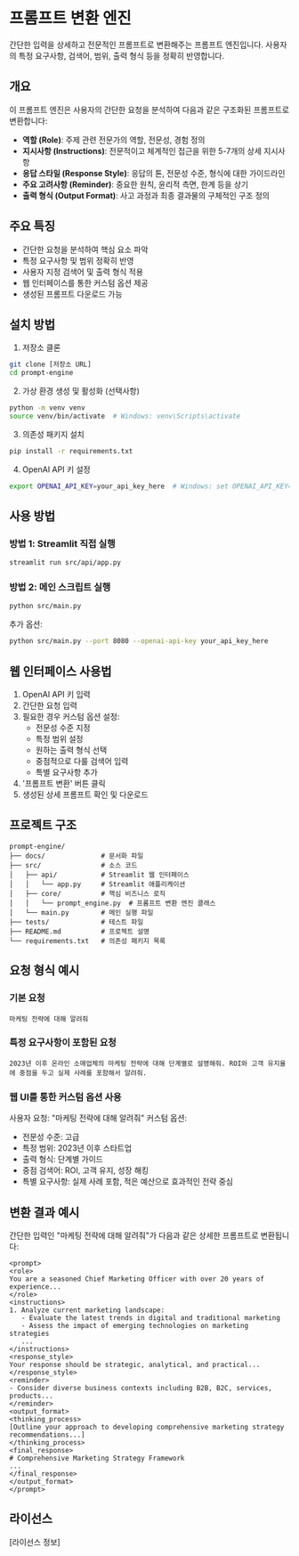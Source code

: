 # 프롬프트 변환 엔진

간단한 입력을 상세하고 전문적인 프롬프트로 변환해주는 프롬프트 엔진입니다. 사용자의 특정 요구사항, 검색어, 범위, 출력 형식 등을 정확히 반영합니다.

## 개요

이 프롬프트 엔진은 사용자의 간단한 요청을 분석하여 다음과 같은 구조화된 프롬프트로 변환합니다:

- **역할 (Role)**: 주제 관련 전문가의 역할, 전문성, 경험 정의
- **지시사항 (Instructions)**: 전문적이고 체계적인 접근을 위한 5-7개의 상세 지시사항
- **응답 스타일 (Response Style)**: 응답의 톤, 전문성 수준, 형식에 대한 가이드라인
- **주요 고려사항 (Reminder)**: 중요한 원칙, 윤리적 측면, 한계 등을 상기
- **출력 형식 (Output Format)**: 사고 과정과 최종 결과물의 구체적인 구조 정의

## 주요 특징

- 간단한 요청을 분석하여 핵심 요소 파악
- 특정 요구사항 및 범위 정확히 반영
- 사용자 지정 검색어 및 출력 형식 적용
- 웹 인터페이스를 통한 커스텀 옵션 제공
- 생성된 프롬프트 다운로드 가능

## 설치 방법

1. 저장소 클론
```bash
git clone [저장소 URL]
cd prompt-engine
```

2. 가상 환경 생성 및 활성화 (선택사항)
```bash
python -m venv venv
source venv/bin/activate  # Windows: venv\Scripts\activate
```

3. 의존성 패키지 설치
```bash
pip install -r requirements.txt
```

4. OpenAI API 키 설정
```bash
export OPENAI_API_KEY=your_api_key_here  # Windows: set OPENAI_API_KEY=your_api_key_here
```

## 사용 방법

### 방법 1: Streamlit 직접 실행

```bash
streamlit run src/api/app.py
```

### 방법 2: 메인 스크립트 실행

```bash
python src/main.py
```

추가 옵션:
```bash
python src/main.py --port 8080 --openai-api-key your_api_key_here
```

## 웹 인터페이스 사용법

1. OpenAI API 키 입력
2. 간단한 요청 입력
3. 필요한 경우 커스텀 옵션 설정:
   - 전문성 수준 지정
   - 특정 범위 설정
   - 원하는 출력 형식 선택
   - 중점적으로 다룰 검색어 입력
   - 특별 요구사항 추가
4. '프롬프트 변환' 버튼 클릭
5. 생성된 상세 프롬프트 확인 및 다운로드

## 프로젝트 구조

```
prompt-engine/
├── docs/              # 문서화 파일
├── src/               # 소스 코드
│   ├── api/           # Streamlit 웹 인터페이스
│   │   └── app.py     # Streamlit 애플리케이션
│   ├── core/          # 핵심 비즈니스 로직
│   │   └── prompt_engine.py  # 프롬프트 변환 엔진 클래스
│   └── main.py        # 메인 실행 파일
├── tests/             # 테스트 파일
├── README.md          # 프로젝트 설명
└── requirements.txt   # 의존성 패키지 목록
```

## 요청 형식 예시

### 기본 요청
```
마케팅 전략에 대해 알려줘
```

### 특정 요구사항이 포함된 요청
```
2023년 이후 온라인 소매업체의 마케팅 전략에 대해 단계별로 설명해줘. ROI와 고객 유지율에 중점을 두고 실제 사례를 포함해서 알려줘.
```

### 웹 UI를 통한 커스텀 옵션 사용
사용자 요청: "마케팅 전략에 대해 알려줘"
커스텀 옵션:
- 전문성 수준: 고급
- 특정 범위: 2023년 이후 스타트업
- 출력 형식: 단계별 가이드
- 중점 검색어: ROI, 고객 유지, 성장 해킹
- 특별 요구사항: 실제 사례 포함, 적은 예산으로 효과적인 전략 중심

## 변환 결과 예시

간단한 입력인 "마케팅 전략에 대해 알려줘"가 다음과 같은 상세한 프롬프트로 변환됩니다:

```
<prompt>
<role>
You are a seasoned Chief Marketing Officer with over 20 years of experience...
</role>
<instructions>
1. Analyze current marketing landscape:
   - Evaluate the latest trends in digital and traditional marketing
   - Assess the impact of emerging technologies on marketing strategies
   ...
</instructions>
<response_style>
Your response should be strategic, analytical, and practical...
</response_style>
<reminder>
- Consider diverse business contexts including B2B, B2C, services, products...
</reminder>
<output_format>
<thinking_process>
[Outline your approach to developing comprehensive marketing strategy recommendations...]
</thinking_process>
<final_response>
# Comprehensive Marketing Strategy Framework
...
</final_response>
</output_format>
</prompt>
```

## 라이선스

[라이선스 정보] 